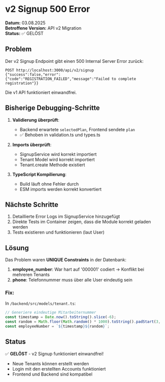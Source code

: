 # v2 Signup 500 Error

**Datum:** 03.08.2025  
**Betroffene Version:** API v2 Migration  
**Status:** ✅ GELÖST

## Problem

Der v2 Signup Endpoint gibt einen 500 Internal Server Error zurück:

```
POST http://localhost:3000/api/v2/signup
{"success":false,"error":{"code":"REGISTRATION_FAILED","message":"Failed to complete registration"}}
```

Die v1 API funktioniert einwandfrei.

## Bisherige Debugging-Schritte

1. **Validierung überprüft**:
   - Backend erwartete `selectedPlan`, Frontend sendete `plan`
   - ✅ Behoben in validation.ts und types.ts

2. **Imports überprüft**:
   - SignupService wird korrekt importiert
   - Tenant Model wird korrekt importiert
   - Tenant.create Methode existiert

3. **TypeScript Kompilierung**:
   - Build läuft ohne Fehler durch
   - ESM imports werden korrekt konvertiert

## Nächste Schritte

1. Detaillierte Error Logs im SignupService hinzugefügt
2. Direkte Tests im Container zeigen, dass die Module korrekt geladen werden
3. Tests existieren und funktionieren (laut User)

## Lösung

Das Problem waren **UNIQUE Constraints** in der Datenbank:

1. **employee_number**: War hart auf '000001' codiert → Konflikt bei mehreren Tenants
2. **phone**: Telefonnummer muss über alle User eindeutig sein

### Fix:

In `/backend/src/models/tenant.ts`:
```typescript
// Generiere eindeutige Mitarbeiternummer
const timestamp = Date.now().toString().slice(-6);
const random = Math.floor(Math.random() * 1000).toString().padStart(3, '0');
const employeeNumber = `${timestamp}${random}`;
```

## Status

✅ **GELÖST** - v2 Signup funktioniert einwandfrei!
- Neue Tenants können erstellt werden
- Login mit den erstellten Accounts funktioniert
- Frontend und Backend sind kompatibel